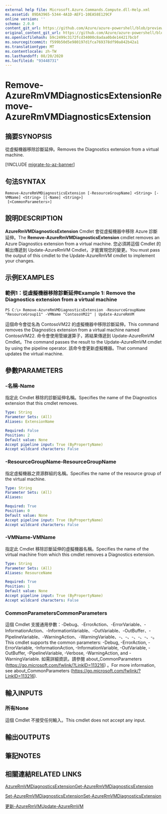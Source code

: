 ```yaml
---
external help file: Microsoft.Azure.Commands.Compute.dll-Help.xml
ms.assetid: 89DA3965-5344-4A1D-AEF1-10EA58E129CF
online version: ''
schema: 2.0.0
content_git_url: https://github.com/Azure/azure-powershell/blob/preview/src/ResourceManager/Compute/Stack/Commands.Compute/help/Remove-AzureRmVMDiagnosticsExtension.md
original_content_git_url: https://github.com/Azure/azure-powershell/blob/preview/src/ResourceManager/Compute/Stack/Commands.Compute/help/Remove-AzureRmVMDiagnosticsExtension.md
ms.openlocfilehash: b9c2499c3172fcd34000c8adaa0bde144217bcbf
ms.sourcegitcommit: f599b50d5e980197d1fca769378df90a842b42a1
ms.translationtype: MT
ms.contentlocale: zh-TW
ms.lasthandoff: 08/20/2020
ms.locfileid: "93448731"
---
```

# <span data-ttu-id="4e9dc-101">Remove-AzureRmVMDiagnosticsExtension</span><span class="sxs-lookup"><span data-stu-id="4e9dc-101">Remove-AzureRmVMDiagnosticsExtension</span></span>

## <span data-ttu-id="4e9dc-102">摘要</span><span class="sxs-lookup"><span data-stu-id="4e9dc-102">SYNOPSIS</span></span>
<span data-ttu-id="4e9dc-103">從虛擬機器移除診斷延伸。</span><span class="sxs-lookup"><span data-stu-id="4e9dc-103">Removes the Diagnostics extension from a virtual machine.</span></span>

[!INCLUDE [migrate-to-az-banner](../../includes/migrate-to-az-banner.md)]

## <span data-ttu-id="4e9dc-104">句法</span><span class="sxs-lookup"><span data-stu-id="4e9dc-104">SYNTAX</span></span>

```
Remove-AzureRmVMDiagnosticsExtension [-ResourceGroupName] <String> [-VMName] <String> [[-Name] <String>]
 [<CommonParameters>]
```

## <span data-ttu-id="4e9dc-105">說明</span><span class="sxs-lookup"><span data-stu-id="4e9dc-105">DESCRIPTION</span></span>
<span data-ttu-id="4e9dc-106">**AzureRmVMDiagnosticsExtension** Cmdlet 會從虛擬機器中移除 Azure 診斷延伸。</span><span class="sxs-lookup"><span data-stu-id="4e9dc-106">The **Remove-AzureRmVMDiagnosticsExtension** cmdlet removes an Azure Diagnostics extension from a virtual machine.</span></span>
<span data-ttu-id="4e9dc-107">您必須將這個 Cmdlet 的輸出傳遞到 Update-AzureRmVM Cmdlet，才能實現您的變更。</span><span class="sxs-lookup"><span data-stu-id="4e9dc-107">You must pass the output of this cmdlet to the Update-AzureRmVM cmdlet to implement your changes.</span></span>

## <span data-ttu-id="4e9dc-108">示例</span><span class="sxs-lookup"><span data-stu-id="4e9dc-108">EXAMPLES</span></span>

### <span data-ttu-id="4e9dc-109">範例1：從虛擬機器移除診斷延伸</span><span class="sxs-lookup"><span data-stu-id="4e9dc-109">Example 1: Remove the Diagnostics extension from a virtual machine</span></span>
```
PS C:\> Remove-AzureRmVMDiagnosticsExtension -ResourceGroupName "ResourceGroup11" -VMName "ContosoVM22" | Update-AzureRmVM
```

<span data-ttu-id="4e9dc-110">這個命令會從名為 ContosoVM22 的虛擬機器中移除診斷延伸。</span><span class="sxs-lookup"><span data-stu-id="4e9dc-110">This command removes the Diagnostics extension from a virtual machine named ContosoVM22.</span></span>
<span data-ttu-id="4e9dc-111">命令會使用管線運算子，將結果傳遞到 Update-AzureRmVM Cmdlet。</span><span class="sxs-lookup"><span data-stu-id="4e9dc-111">The command passes the result to the Update-AzureRmVM cmdlet by using the pipeline operator.</span></span>
<span data-ttu-id="4e9dc-112">該命令會更新虛擬機器。</span><span class="sxs-lookup"><span data-stu-id="4e9dc-112">That command updates the virtual machine.</span></span>

## <span data-ttu-id="4e9dc-113">參數</span><span class="sxs-lookup"><span data-stu-id="4e9dc-113">PARAMETERS</span></span>

### <span data-ttu-id="4e9dc-114">-名稱</span><span class="sxs-lookup"><span data-stu-id="4e9dc-114">-Name</span></span>
<span data-ttu-id="4e9dc-115">指定此 Cmdlet 移除的診斷延伸名稱。</span><span class="sxs-lookup"><span data-stu-id="4e9dc-115">Specifies the name of the Diagnostics extension that this cmdlet removes.</span></span>

```yaml
Type: String
Parameter Sets: (All)
Aliases: ExtensionName

Required: False
Position: 2
Default value: None
Accept pipeline input: True (ByPropertyName)
Accept wildcard characters: False
```

### <span data-ttu-id="4e9dc-116">-ResourceGroupName</span><span class="sxs-lookup"><span data-stu-id="4e9dc-116">-ResourceGroupName</span></span>
<span data-ttu-id="4e9dc-117">指定虛擬機器之資源群組的名稱。</span><span class="sxs-lookup"><span data-stu-id="4e9dc-117">Specifies the name of the resource group of the virtual machine.</span></span>

```yaml
Type: String
Parameter Sets: (All)
Aliases: 

Required: True
Position: 0
Default value: None
Accept pipeline input: True (ByPropertyName)
Accept wildcard characters: False
```

### <span data-ttu-id="4e9dc-118">-VMName</span><span class="sxs-lookup"><span data-stu-id="4e9dc-118">-VMName</span></span>
<span data-ttu-id="4e9dc-119">指定此 Cmdlet 移除診斷延伸的虛擬機器名稱。</span><span class="sxs-lookup"><span data-stu-id="4e9dc-119">Specifies the name of the virtual machine from which this cmdlet removes a Diagnostics extension.</span></span>

```yaml
Type: String
Parameter Sets: (All)
Aliases: ResourceName

Required: True
Position: 1
Default value: None
Accept pipeline input: True (ByPropertyName)
Accept wildcard characters: False
```

### <span data-ttu-id="4e9dc-120">CommonParameters</span><span class="sxs-lookup"><span data-stu-id="4e9dc-120">CommonParameters</span></span>
<span data-ttu-id="4e9dc-121">這個 Cmdlet 支援通用參數：-Debug、-ErrorAction、-ErrorVariable、-InformationAction、-InformationVariable、-OutVariable、-OutBuffer、-PipelineVariable、-WarningAction、-WarningVariable、-、-、-、-、-、-。</span><span class="sxs-lookup"><span data-stu-id="4e9dc-121">This cmdlet supports the common parameters: -Debug, -ErrorAction, -ErrorVariable, -InformationAction, -InformationVariable, -OutVariable, -OutBuffer, -PipelineVariable, -Verbose, -WarningAction, and -WarningVariable.</span></span> <span data-ttu-id="4e9dc-122">如需詳細資訊，請參閱 about_CommonParameters (https://go.microsoft.com/fwlink/?LinkID=113216) 。</span><span class="sxs-lookup"><span data-stu-id="4e9dc-122">For more information, see about_CommonParameters (https://go.microsoft.com/fwlink/?LinkID=113216).</span></span>

## <span data-ttu-id="4e9dc-123">輸入</span><span class="sxs-lookup"><span data-stu-id="4e9dc-123">INPUTS</span></span>

### <span data-ttu-id="4e9dc-124">所有</span><span class="sxs-lookup"><span data-stu-id="4e9dc-124">None</span></span>
<span data-ttu-id="4e9dc-125">這個 Cmdlet 不接受任何輸入。</span><span class="sxs-lookup"><span data-stu-id="4e9dc-125">This cmdlet does not accept any input.</span></span>

## <span data-ttu-id="4e9dc-126">輸出</span><span class="sxs-lookup"><span data-stu-id="4e9dc-126">OUTPUTS</span></span>

## <span data-ttu-id="4e9dc-127">筆記</span><span class="sxs-lookup"><span data-stu-id="4e9dc-127">NOTES</span></span>

## <span data-ttu-id="4e9dc-128">相關連結</span><span class="sxs-lookup"><span data-stu-id="4e9dc-128">RELATED LINKS</span></span>

[<span data-ttu-id="4e9dc-129">AzureRmVMDiagnosticsExtension</span><span class="sxs-lookup"><span data-stu-id="4e9dc-129">Get-AzureRmVMDiagnosticsExtension</span></span>](./Get-AzureRMVMDiagnosticsExtension.md)

[<span data-ttu-id="4e9dc-130">Set-AzureRmVMDiagnosticsExtension</span><span class="sxs-lookup"><span data-stu-id="4e9dc-130">Set-AzureRmVMDiagnosticsExtension</span></span>](./Set-AzureRMVMDiagnosticsExtension.md)

[<span data-ttu-id="4e9dc-131">更新-AzureRmVM</span><span class="sxs-lookup"><span data-stu-id="4e9dc-131">Update-AzureRmVM</span></span>](./Update-AzureRmVM.md)


